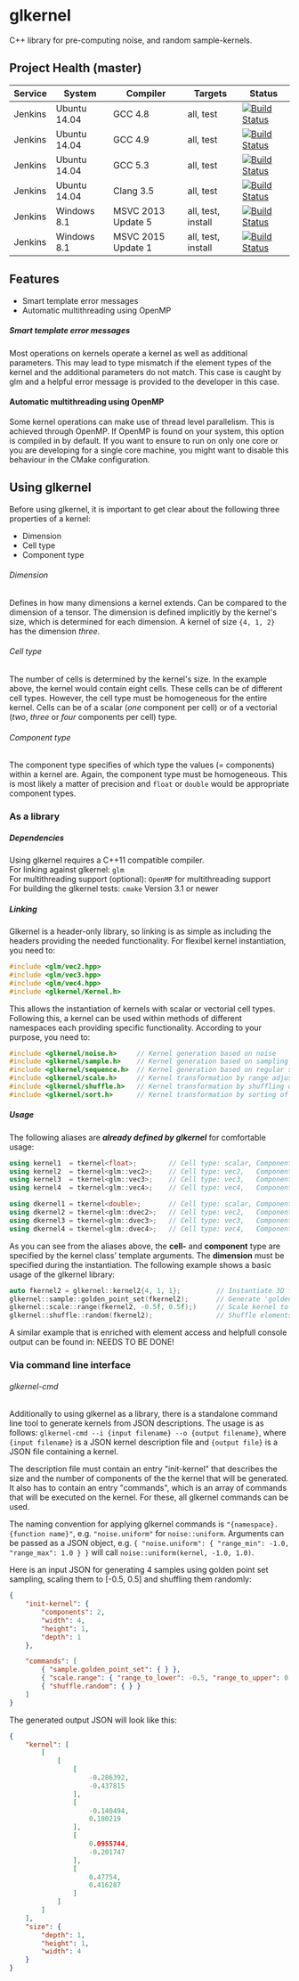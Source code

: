 # glkernel
C++ library for pre-computing noise, and random sample-kernels.

## Project Health (master)

| Service | System | Compiler | Targets | Status |
| ------- | ------ | -------- | ------- | ------ |
| Jenkins | Ubuntu 14.04 | GCC 4.8 | all, test | [![Build Status](http://jenkins.hpi3d.de/buildStatus/icon?job=glkernel-linux-gcc4.8)](http://jenkins.hpi3d.de/job/glkernel-linux-gcc4.8)|
| Jenkins | Ubuntu 14.04 | GCC 4.9 | all, test | [![Build Status](http://jenkins.hpi3d.de/buildStatus/icon?job=glkernel-linux-gcc4.9)](http://jenkins.hpi3d.de/job/glkernel-linux-gcc4.9)|
| Jenkins | Ubuntu 14.04 | GCC 5.3 | all, test | [![Build Status](http://jenkins.hpi3d.de/buildStatus/icon?job=glkernel-linux-gcc5.3)](http://jenkins.hpi3d.de/job/glkernel-linux-gcc5.3)|
| Jenkins | Ubuntu 14.04 | Clang 3.5 | all, test | [![Build Status](http://jenkins.hpi3d.de/buildStatus/icon?job=glkernel-linux-clang3.5)](http://jenkins.hpi3d.de/job/glkernel-linux-clang3.5) |
| Jenkins | Windows 8.1 | MSVC 2013 Update 5 | all, test, install | [![Build Status](http://jenkins.hpi3d.de/buildStatus/icon?job=glkernel-windows-msvc2013)](http://jenkins.hpi3d.de/job/glkernel-windows-msvc2013) |
| Jenkins | Windows 8.1 | MSVC 2015 Update 1 | all, test, install | [![Build Status](http://jenkins.hpi3d.de/buildStatus/icon?job=glkernel-windows-msvc2015)](http://jenkins.hpi3d.de/job/glkernel-windows-msvc2015) |

## Features

* Smart template error messages
* Automatic multithreading using OpenMP

##### Smart template error messages

Most operations on kernels operate a kernel as well as additional parameters. This may lead to type mismatch if the element types of the kernel and the additional parameters do not match.
This case is caught by glm and a helpful error message is provided to the developer in this case.

#### Automatic multithreading using OpenMP

Some kernel operations can make use of thread level parallelism. This is achieved through OpenMP. If OpenMP is found on your system, this option is compiled in by default. If you want to ensure to run on only one core or you are developing for a single core machine, you might want to disable this behaviour in the CMake configuration.

## Using glkernel

Before using glkernel, it is important to get clear about the following three properties of a kernel:
* Dimension
* Cell type
* Component type

###### Dimension
Defines in how many dimensions a kernel extends. Can be compared to the dimension of a tensor.
The dimension is defined implicitly by the kernel's size, which is determined for each dimension.
A kernel of size `{4, 1, 2}` has the dimension _three_.

###### Cell type
The number of cells is determined by the kernel's size. In the example above, the kernel would contain eight cells. These cells can be of different cell types. However, the cell type must be homogeneous for the entire kernel. Cells can be of a scalar (_one_ component per cell) or of a vectorial (_two_, _three_ or _four_ components per cell) type.

###### Component type
The component type specifies of which type the values (= components) within a kernel are. Again, the component type must be homogeneous. This is most likely a matter of precision and `float` or `double` would be appropriate component types.


### As a library

##### Dependencies

Using glkernel requires a C++11 compatible compiler.  
For linking against glkernel: `glm`  
For multithreading support (optional): `OpenMP` for multithreading support  
For building the glkernel tests: `cmake` Version 3.1 or newer  

##### Linking

Glkernel is a header-only library, so linking is as simple as including the headers providing the needed functionality.
For flexibel kernel instantiation, you need to:
```cpp
#include <glm/vec2.hpp>
#include <glm/vec3.hpp>
#include <glm/vec4.hpp>
#include <glkernel/Kernel.h>
```
This allows the instantiation of kernels with scalar or vectorial cell types. Following this, a kernel can be used within methods of different namespaces each providing specific functionality. According to your purpose, you need to:
```cpp
#include <glkernel/noise.h>     // Kernel generation based on noise
#include <glkernel/sample.h>    // Kernel generation based on sampling
#include <glkernel/sequence.h>  // Kernel generation based on regular sequences
#include <glkernel/scale.h>     // Kernel transformation by range adjustments
#include <glkernel/shuffle.h>   // Kernel transformation by shuffling of elements
#include <glkernel/sort.h>      // Kernel transformation by sorting of elements
```


##### Usage
The following aliases are ___already defined by glkernel___ for comfortable usage:
```cpp
using kernel1  = tkernel<float>;        // Cell type: scalar, Component type: float
using kernel2  = tkernel<glm::vec2>;    // Cell type: vec2,   Component type: float
using kernel3  = tkernel<glm::vec3>;    // Cell type: vec3,   Component type: float
using kernel4  = tkernel<glm::vec4>;    // Cell type: vec4,   Component type: float

using dkernel1 = tkernel<double>;       // Cell type: scalar, Component type: double
using dkernel2 = tkernel<glm::dvec2>;   // Cell type: vec2,   Component type: double
using dkernel3 = tkernel<glm::dvec3>;   // Cell type: vec3,   Component type: double
using dkernel4 = tkernel<glm::dvec4>;   // Cell type: vec4,   Component type: double
```
As you can see from the aliases above, the __cell-__ and __component__ type are specified by the kernel class' template arguments. The __dimension__ must be specified during the instantiation.
The following example shows a basic usage of the glkernel library:

```cpp
auto fkernel2 = glkernel::kernel2{4, 1, 1};         // Instantiate 3D float kernel with two components per cell
glkernel::sample::golden_point_set(fkernel2);       // Generate 'golden point set'
glkernel::scale::range(fkernel2, -0.5f, 0.5f);)     // Scale kernel to [-0.5, 0.5] in each dimension
glkernel::shuffle::random(fkernel2);                // Shuffle elements randomly
```

A similar example that is enriched with element access and helpfull console output can be found in:
NEEDS TO BE DONE!




### Via command line interface
###### glkernel-cmd

Additionally to using glkernel as a library, there is a standalone command line tool to generate kernels from JSON descriptions.
The usage is as follows: ```glkernel-cmd --i {input filename} --o {output filename}```, where ```{input filename}``` is a JSON kernel description file and ```{output file}``` is a JSON file containing a kernel.

The description file must contain an entry "init-kernel" that describes the size and the number of components of the the kernel that will be generated.
It also has to contain an entry "commands", which is an array of commands that will be executed on the kernel.
For these, all glkernel commands can be used.

The naming convention for applying glkernel commands is ```"{namespace}.{function name}"```, e.g. ```"noise.uniform"``` for ```noise::uniform```.
Arguments can be passed as a JSON object, e.g. ```{ "noise.uniform": { "range_min": -1.0, "range_max": 1.0 } }``` will call ```noise::uniform(kernel, -1.0, 1.0)```.

Here is an input JSON for generating 4 samples using golden point set sampling, scaling them to [-0.5, 0.5] and shuffling them randomly:
```json
{
    "init-kernel": {
        "components": 2,
        "width": 4,
        "height": 1,
        "depth": 1
    },

    "commands": [
        { "sample.golden_point_set": { } },
        { "scale.range": { "range_to_lower": -0.5, "range_to_upper": 0.5 } },
        { "shuffle.random": { } }
    ]
}
```

The generated output JSON will look like this:
```json
{
    "kernel": [
        [
            [
                [
                    -0.286392,
                    -0.437815
                ],
                [
                    -0.140494,
                    0.180219
                ],
                [
                    0.0955744,
                    -0.201747
                ],
                [
                    0.47754,
                    0.416287
                ]
            ]
        ]
    ],
    "size": {
        "depth": 1,
        "height": 1,
        "width": 4
    }
}

```
